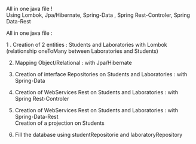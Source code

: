 All in one java file ! \
Using Lombok, Jpa/Hibernate, Spring-Data , Spring Rest-Controler, Spring Data-Rest 

All in one java file :

1 . Creation of 2 entities : Students and Laboratories with Lombok \
       (relationship oneToMany between Laboratories and Students)
       
2. Mapping Object/Relational : with Jpa/Hibernate 
       
3. Creation of interface Repositories on Students and Laboratories : with Spring-Data 

4. Creation of WebServices Rest on Students and Laboratories : with Spring Rest-Controler 

5. Creation of WebServices Rest on Students and Laboratories : with Spring-Data-Rest \
   Creation of a projection on Students

6. Fill the database using studentRepositorie and laboratoryRepository
